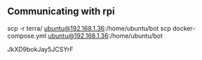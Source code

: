 ## Communicating with rpi

scp -r terra/ ubuntu@192.168.1.36:/home/ubuntu/bot
scp docker-compose.yml ubuntu@192.168.1.36:/home/ubuntu/bot

JkXD9bokJay5JCSYrF